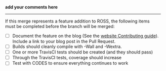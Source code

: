 **add your comments here**

---

If this merge represents a feature addition to ROSS, the following items must be completed before the branch will be merged:

- [ ] Document the feature on the blog (See the [website Contributing guide](https://github.com/ROSS-org/ross-org.github.io/blob/master/CONTRIBUTING.md)).
  Include a link to your blog post in the Pull Request.
- [ ] Builds should cleanly compile with -Wall and -Wextra.
- [ ] One or more TravisCI tests should be created (and they should pass)
- [ ] Through the TravisCI tests, coverage should increase
- [ ] Test with CODES to ensure everything continues to work
